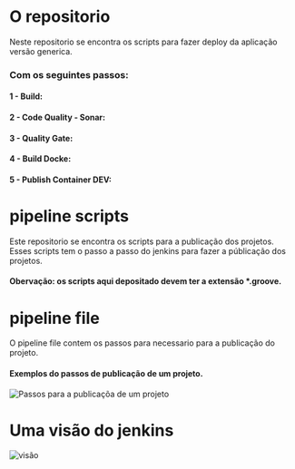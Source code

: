 # O repositorio
Neste repositorio se encontra os scripts para fazer deploy da aplicação versão generica.

### Com os seguintes passos:
#### 1 - Build:
#### 2 - Code Quality - Sonar:
#### 3 - Quality Gate:
#### 4 - Build Docke:
#### 5 - Publish Container DEV:

# pipeline scripts
Este repositorio se encontra os scripts para a publicação dos projetos. Esses scripts tem o passo a passo do jenkins para fazer a públicação dos projetos.
#### Obervação: os scripts aqui depositado devem ter a extensão *.groove.

# pipeline file
O pipeline file contem os passos para necessario para a publicação do projeto.

#### Exemplos do passos de publicação  de um projeto.
![Passos para a publicaçõa de um projeto](https://miro.medium.com/v2/resize:fit:640/format:webp/1*SGuCtn2Gj_Q1fOg0MjBd9g.png)


# Uma visão do jenkins
![visão](https://www.cloudbees.com/sites/default/files/blog/pipeline-vis.png)

